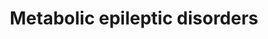 ---
annotations:
- id: PW:0001817
  parent: disease pathway
  type: Pathway Ontology
  value: molybdenum cofactor deficiency pathway
- id: PW:0000240
  parent: disease pathway
  type: Pathway Ontology
  value: neuropsychiatric disease pathway
- id: PW:0001472
  parent: disease pathway
  type: Pathway Ontology
  value: metabolic disease pathway
- id: PW:0002467
  parent: disease pathway
  type: Pathway Ontology
  value: Glut1 deficiency syndrome pathway
- id: DOID:1826
  parent: central nervous system disease
  type: Disease Ontology
  value: epilepsy
authors:
- Bhavanakapalli
- Ash iyer
- Egonw
- Jmillanacosta
- Khanspers
- Eweitz
citedin: ''
communities: []
description: A network pathway of nine metabolic epileptic disorders
last-edited: 2024-04-24
ndex: null
organisms:
- Homo sapiens
redirect_from:
- /index.php/Pathway:WP5355
- /instance/WP5355
- /instance/WP5355_r129474
revision: r129474
schema-jsonld:
- '@context': https://schema.org/
  '@id': https://wikipathways.github.io/pathways/WP5355.html
  '@type': Dataset
  creator:
    '@type': Organization
    name: WikiPathways
  description: A network pathway of nine metabolic epileptic disorders
  keywords:
  - (R)-Lipoic acid
  - (S)-2,3,4,5-tetrahydropyridine-2-carboxylic acid
  - 1,3BP-Glycerate
  - 2-Ketobutyric acid
  - 2-oxoglutarate
  - 2P-Glycerate
  - 3-Hydroxybutyryl-CoA
  - 3-Sulfinylpyruvic acid
  - 3P-Glycerate
  - 5,10-Methylene-THF
  - 8-[(Aminomethyl)sulfanyl]-6-sulfanyloctanoic acid
  - AADAT
  - AASS
  - ACAT1
  - ACO1
  - ADP
  - ALDH7A1
  - ALDOA
  - ALDOB
  - ALDOC
  - AMP
  - AMT
  - ARG1
  - ASL
  - ASS1
  - ATP
  - Acetoacetyl-CoA
  - Acetyl-CoA
  - Allysine
  - Aminoadipic acid
  - Ammonia
  - Argininosuccinic acid
  - Aspartate
  - Biocytin
  - Biotin
  - Biotin carboxyl carrier protein
  - Biotinidase
  - Biotinyl-5'-AMP
  - CBS
  - CDO1
  - CPS1
  - CTH
  - Carbamoyl phosphate
  - Carbon dioxide
  - Citrulline
  - Coenzyme A
  - Creatine
  - Crotonoyl-CoA
  - Cysteine
  - Cysteine sulfinic acid
  - DHTKD1
  - DLAT
  - DLD
  - Dihydrolipoate
  - Dihydroxyacetone-P
  - ECHS1
  - ENO1
  - ENO2
  - ENO3
  - ETHE1
  - FAD
  - FBP1
  - FBP2
  - Fructose 6P
  - Fructose 6P (open)
  - Fructose-1,6BP
  - Fumaric acid
  - G6PC
  - GAMT
  - GAPDH
  - GATM
  - GCDH
  - GCK
  - GLDC
  - GLS2
  - GLUD1
  - GOT1
  - GOT2
  - GPHN
  - GPI
  - GPT
  - GTP
  - Glucose
  - Glucose-6P
  - Glucose-6P (open)
  - Glutaryl-CoA
  - Glutathione perfsulfide
  - Glyceraldehyde 3P
  - Glycine
  - Guanidoacetic acid
  - HADH
  - HK1
  - HK2
  - HK3
  - HLCS
  - Homocysteine
  - Hydrogen Ion
  - Hydrogen peroxide
  - Hydrogen sulfide
  - L-Glutamic acid
  - L-Glutamine
  - L-Pipecolic acid
  - L-alanine
  - L-arginine
  - L-aspartic acid
  - L-cystathionine
  - L-cysteine
  - L-glutamic acid
  - L-lysine
  - L-serine
  - LDHA
  - LDHAL6B
  - LDHB
  - LDHC
  - Lactate
  - MDH1
  - MDH2
  - MOCS1
  - MOCS2
  - MOCS3
  - MPC1
  - MPC2
  - Malate
  - MoCo
  - NAD
  - NADH
  - NADP
  - NADPH
  - OTC
  - Ornithine
  - Orotidylic acid
  - Oxaloacetate
  - Oxoadipic acid
  - Oxoglutaric acid
  - Oxygen
  - P-enolpyruvate
  - PC
  - PCK1
  - PDHA1
  - PFKL
  - PFKM
  - PFKP
  - PGAM1
  - PGAM2
  - PGI
  - PGK1
  - PGK2
  - PHGDH
  - PKLR
  - PKM1
  - PKM2
  - PSAT1
  - PSPH
  - Phosphate
  - Phosphohydroxypyruvic acid
  - 'Phosphoric acid '
  - Phosphoserine
  - Pyridoxal 5'-phosphate
  - Pyrophosphate
  - Pyruvate
  - S-Adenosylhomocysteine
  - S-Adenosylmethionine
  - SFXN1
  - SHMT1
  - SHMT2
  - SLC1A5
  - SLC25A1
  - SLC25A15
  - SLC25A5
  - SLC2A1
  - SLC2A2
  - SLC2A3
  - SLC2A4
  - SLC2A5
  - SLC7A2
  - SPCS1
  - SQOR
  - SUOX
  - Saccharopine
  - Sulfate
  - TPI1
  - Urea
  - Uric acid
  - Water
  - XDH
  - citrate
  - hypoxanthine
  - sulfite
  - xanthine
  - zinc
  license: CC0
  name: Metabolic epileptic disorders
seo: CreativeWork
title: Metabolic epileptic disorders
wpid: WP5355
---